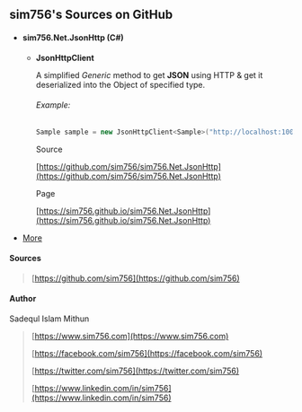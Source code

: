 ## sim756's Sources on GitHub

- #### sim756.Net.JsonHttp (C#)

  - **JsonHttpClient**

    A simplified *Generic* method to get **JSON** using HTTP & get it deserialized into the Object of specified type.

    ###### Example:

    ```c#
    Sample sample = new JsonHttpClient<Sample>("http://localhost:10000/api/values").GetDeserializedObject(); 
    ```

    Source

    [https://github.com/sim756/sim756.Net.JsonHttp](https://github.com/sim756/sim756.Net.JsonHttp)

    Page

    [https://sim756.github.io/sim756.Net.JsonHttp](https://sim756.github.io/sim756.Net.JsonHttp)

- [More](https://github.com/sim756)



#### Sources

> [https://github.com/sim756](https://github.com/sim756)

#### Author

Sadequl Islam Mithun

> [https://www.sim756.com](https://www.sim756.com)
>
> [https://facebook.com/sim756](https://facebook.com/sim756)
>
> [https://twitter.com/sim756](https://twitter.com/sim756)
>
> [https://www.linkedin.com/in/sim756](https://www.linkedin.com/in/sim756)

